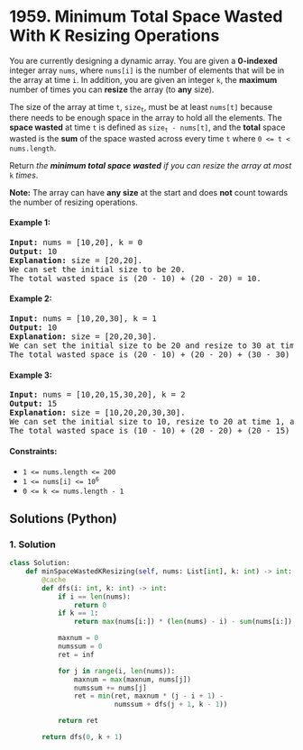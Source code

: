 # 1959. Minimum Total Space Wasted With K Resizing Operations
You are currently designing a dynamic array. You are given a **0-indexed** integer array `nums`, where `nums[i]` is the number of elements that will be in the array at time `i`. In addition, you are given an integer `k`, the **maximum** number of times you can **resize** the array (to **any** size).

The size of the array at time `t`, <code>size<sub>t</sub></code>, must be at least `nums[t]` because there needs to be enough space in the array to hold all the elements. The **space wasted** at time `t` is defined as <code>size<sub>t</sub> - nums[t]</code>, and the **total** space wasted is the **sum** of the space wasted across every time `t` where `0 <= t < nums.length`.

Return *the **minimum total space wasted** if you can resize the array at most* `k` *times*.

**Note:** The array can have **any size** at the start and does **not** count towards the number of resizing operations.

#### Example 1:
<pre>
<strong>Input:</strong> nums = [10,20], k = 0
<strong>Output:</strong> 10
<strong>Explanation:</strong> size = [20,20].
We can set the initial size to be 20.
The total wasted space is (20 - 10) + (20 - 20) = 10.
</pre>

#### Example 2:
<pre>
<strong>Input:</strong> nums = [10,20,30], k = 1
<strong>Output:</strong> 10
<strong>Explanation:</strong> size = [20,20,30].
We can set the initial size to be 20 and resize to 30 at time 2.
The total wasted space is (20 - 10) + (20 - 20) + (30 - 30) = 10.
</pre>

#### Example 3:
<pre>
<strong>Input:</strong> nums = [10,20,15,30,20], k = 2
<strong>Output:</strong> 15
<strong>Explanation:</strong> size = [10,20,20,30,30].
We can set the initial size to 10, resize to 20 at time 1, and resize to 30 at time 3.
The total wasted space is (10 - 10) + (20 - 20) + (20 - 15) + (30 - 30) + (30 - 20) = 15.
</pre>

#### Constraints:
* `1 <= nums.length <= 200`
* <code>1 <= nums[i] <= 10<sup>6</sup></code>
* `0 <= k <= nums.length - 1`

## Solutions (Python)

### 1. Solution
```Python
class Solution:
    def minSpaceWastedKResizing(self, nums: List[int], k: int) -> int:
        @cache
        def dfs(i: int, k: int) -> int:
            if i == len(nums):
                return 0
            if k == 1:
                return max(nums[i:]) * (len(nums) - i) - sum(nums[i:])

            maxnum = 0
            numssum = 0
            ret = inf

            for j in range(i, len(nums)):
                maxnum = max(maxnum, nums[j])
                numssum += nums[j]
                ret = min(ret, maxnum * (j - i + 1) -
                          numssum + dfs(j + 1, k - 1))

            return ret

        return dfs(0, k + 1)
```
